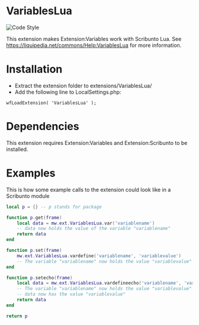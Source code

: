 # VariablesLua
![Code Style](https://github.com/Liquipedia/VariablesLua/workflows/Code%20Style/badge.svg)

This extension makes Extension:Variables work with Scribunto Lua. See https://liquipedia.net/commons/Help:VariablesLua for more information.

# Installation
* Extract the extension folder to extensions/VariablesLua/
* Add the following line to LocalSettings.php:

```
wfLoadExtension( 'VariablesLua' );
```

# Dependencies
This extension requires Extension:Variables and Extension:Scribunto to be installed.

# Examples
This is how some example calls to the extension could look like in a Scribunto module
```lua
local p = {} -- p stands for package

function p.get(frame)
	local data = mw.ext.VariablesLua.var('variablename')
	-- data now holds the value of the variable "variablename"
	return data
end

function p.set(frame)
	mw.ext.VariablesLua.vardefine('variablename', 'variablevalue')
	-- The variable "variablename" now holds the value "variablevalue"
end

function p.setecho(frame)
	local data = mw.ext.VariablesLua.vardefineecho('variablename', 'variablevalue')
	-- The variable "variablename" now holds the value "variablevalue"
	-- data now has the value "variablevalue"
	return data
end

return p
```
